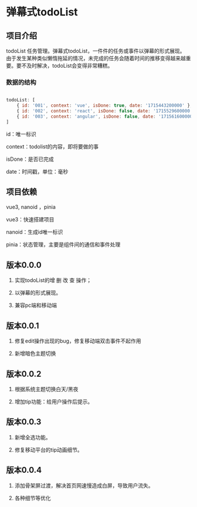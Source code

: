 # 弹幕式todoList

## 项目介绍

todoList 任务管理。弹幕式todoList，一件件的任务或事件以弹幕的形式展现。
由于发生某种类似懒惰拖延的情况，未完成的任务会随着时间的推移变得越来越重要。要不及时解决，todoList会变得非常糟糕。

### 数据的结构

```js

todoList: [
    { id: '001', context: 'vue', isDone: true, date: '1715443200000' },
    { id: '002', context: 'react', isDone: false, date: '1715529600000' },
    { id: '003', context: 'angular', isDone: false, date: '1715616000000' },
]
```

id：唯一标识

context：todolist的内容，即将要做的事

isDone：是否已完成

date：时间戳，单位：毫秒

## 项目依赖

vue3, nanoid ，pinia

vue3：快速搭建项目

nanoid：生成id唯一标识

pinia：状态管理，主要是组件间的通信和事件处理

## 版本0.0.0

1. 实现todoList的增 删 改 查 操作；

2. 以弹幕的形式展现。

3. 兼容pc端和移动端

## 版本0.0.1

1. 修复edit操作出现的bug，修复移动端双击事件不起作用

2. 新增暗色主题切换

## 版本0.0.2

1. 根据系统主题切换白天/黑夜

2. 增加tip功能：给用户操作后提示。

## 版本0.0.3

1. 新增全选功能。

2. 修复移动平台的tip动画细节。

## 版本0.0.4

1. 添加骨架屏过渡，解决首页网速慢造成白屏，导致用户流失。

2. 各种细节等优化
